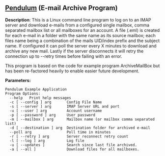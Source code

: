 ## [Pendulum](https://github.com/clockworkengineer/Pendulum/blob/master/Pendulum.cpp) (E-mail Archive Program) ##

**Description**: This is a Linux command line program to log on to an IMAP server and download e-mails from a configured single mailbox, comma separated mailbox list or all mailboxes for an account. A file (.eml) is created for each e-mail in a folder with the same name as its source mailbox;  each files name being a combination of the mails UID/index prefix and the subject name. If configured it can poll the server every X minutes to download and archive any new mail. Lastly if the server disconnects it will retry the connection up to --retry times before failing with an error. 

This program is based on the code for example program ArchiveMailBox but has been re-factored heavily to enable easier future development.

**Parameters:**

    Pendulum Example Application
    Program Options:
      --help   Print help messages
      -c [ --config ] arg  		Config File Name
      -s [ --server ] arg	  	IMAP Server URL and port
      -u [ --user ] arg			Account username
      -p [ --password ] arg		User password
      -m [ --mailbox ] arg 		Mailbox name (or mailbox comma separated list)
      -d [ --destination ] arg 	Destination folder for archived e-mail
      --poll arg   				Poll time in minutes
      -r [ --retry ] arg  		Server reconnect retry count
      -l [ --log ] arg			Log file
      -u [ --updates ] 			Search since last file archived.
      -a [ --all ] 				Download files for all mailboxes.